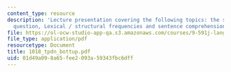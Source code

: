 ```yaml
---
content_type: resource
description: 'Lecture presentation covering the following topics: the serial / parallel
  question, Lexical / structural frequencies and sentence comprehension.'
file: https://ol-ocw-studio-app-qa.s3.amazonaws.com/courses/9-591j-language-processing-fall-2004/01d49a098a65fee2093a59343fbc6dff_1018_tpdn_bottup.pdf
file_type: application/pdf
resourcetype: Document
title: 1018_tpdn_bottup.pdf
uid: 01d49a09-8a65-fee2-093a-59343fbc6dff
---
```


